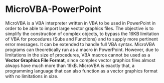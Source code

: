 # MicroVBA-PowerPoint
MicroVBA is a VBA interpreter written in VBA to be used in PowerPoint in order to be able to import large vector graphics files. The objective is to simplify the construction of complex objects, to bypass the 16KB limitation of VBA for procedures (Subs and Functions) and to supply more pertinent error messages. It can be extended to handle full VBA syntax. MicroVBA programs can theoretically run as a macro in PowerPoint. However, due to limitations in the size of procedures, 
VBA macros cannot be used as a **Vector Graphics File Format**, since complex vector graphics files almost always have much more than 16kB. MicroVBA is exactly that, a programming language that can also function as a vector graphics format with no limitations in size. 

